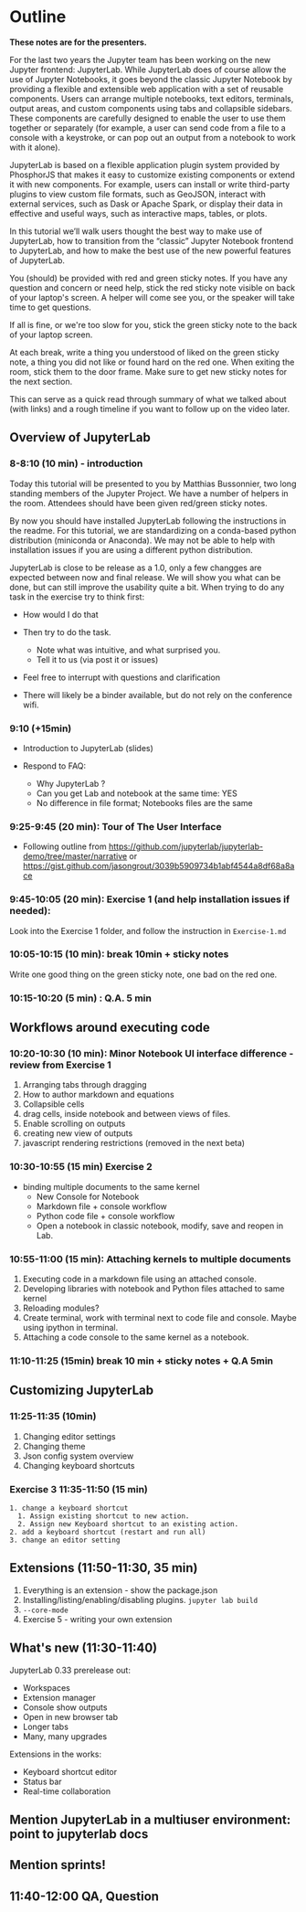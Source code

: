 # Outline

**These notes are for the presenters.**

For the last two years the Jupyter team has been working on the new Jupyter
frontend: JupyterLab. While JupyterLab does of course allow the use of Jupyter
Notebooks, it goes beyond the classic Jupyter Notebook by providing a flexible
and extensible web application with a set of reusable components. Users can
arrange multiple notebooks, text editors, terminals, output areas, and custom
components using tabs and collapsible sidebars. These components are carefully
designed to enable the user to use them together or separately (for example, a
user can send code from a file to a console with a keystroke, or can pop out an
output from a notebook to work with it alone).

JupyterLab is based on a flexible application plugin system provided by
PhosphorJS that makes it easy to customize existing components or extend it
with new components. For example, users can install or write third-party
plugins to view custom file formats, such as GeoJSON, interact with external
services, such as Dask or Apache Spark, or display their data in effective and
useful ways, such as interactive maps, tables, or plots.

In this tutorial we’ll walk users thought the best way to make use of
JupyterLab, how to transition from the “classic” Jupyter Notebook frontend to
JupyterLab, and how to make the best use of the new powerful features of
JupyterLab.


You (should) be provided with red and green sticky notes. If you have any
question and concern or need help, stick the red sticky note visible on back of
your laptop's screen. A helper will come see you, or the speaker will take time
to get questions.

If all is fine, or we're too slow for you, stick the green sticky note to the
back of your laptop screen.

At each break, write a thing you understood of liked on the green sticky note,
a thing you did not like or found hard on the red one. When exiting the room,
stick them to the door frame. Make sure to get new sticky notes for the next
section.

This can serve as a quick read through summary of what we talked about (with
links) and a rough timeline if you want to follow up on the video later.

## Overview of JupyterLab

###  8-8:10 (10 min) - introduction

Today this tutorial will be presented to you by  Matthias
Bussonnier, two long standing members of the Jupyter Project. We have a number
of helpers in the room. Attendees should have been given red/green
sticky notes.

By now you should have installed JupyterLab following the instructions in the
readme. For this tutorial, we are standardizing on a conda-based python
distribution (miniconda or Anaconda). We may not be able to help with
installation issues if you are using a different python distribution.

JupyterLab is close to be release as a 1.0, only a few changges are expected
between now and final release. We will show you what can be done, but
can still improve the usability quite a bit. When trying to do any task in the
exercise try to think first:
- How would I do that
- Then try to do the task.
    - Note what was intuitive, and what surprised you.
    - Tell it to us (via post it or issues)
- Feel free to interrupt with questions and clarification


- There will likely be a binder available, but do not rely on the conference
    wifi.

### 9:10 (+15min)
 - Introduction to JupyterLab (slides)

- Respond to FAQ:
  - Why JupyterLab ?
  - Can you get Lab and notebook at the same time: YES
  - No difference in file format; Notebooks files are the same

### 9:25-9:45 (20 min): Tour of The User Interface
  - Following outline from https://github.com/jupyterlab/jupyterlab-demo/tree/master/narrative or https://gist.github.com/jasongrout/3039b5909734b1abf4544a8df68a8ace

###  9:45-10:05 (20 min): Exercise 1 (and help installation issues if needed):

Look into the Exercise 1 folder, and follow the instruction in `Exercise-1.md`

### 10:05-10:15 (10 min): break 10min + sticky notes

Write one good thing on the green sticky note, one bad on the red one.

### 10:15-10:20 (5 min) : Q.A. 5 min

## Workflows around executing code

###  10:20-10:30 (10 min): Minor Notebook UI interface difference - review from Exercise 1

  1. Arranging tabs through dragging
  2. How to author markdown and equations
  3. Collapsible cells
  4. drag cells, inside notebook and between views of files.
  5. Enable scrolling on outputs
  6. creating new view of outputs
  7. javascript rendering restrictions (removed in the next beta)


###  10:30-10:55 (15 min) Exercise 2

- binding multiple documents to the same kernel
    - New Console for Notebook
    - Markdown file + console workflow
    - Python code file + console workflow
    - Open a notebook in classic notebook, modify, save and reopen in Lab.


###  10:55-11:00 (15 min): Attaching kernels to multiple documents

  1. Executing code in a markdown file using an attached console.
  2. Developing libraries with notebook and Python files attached to same kernel
  3. Reloading modules?
  4. Create terminal, work with terminal next to code file and console. Maybe using ipython in terminal.
  5. Attaching a code console to the same kernel as a notebook.



###  11:10-11:25 (15min)  break 10 min + sticky notes + Q.A 5min


## Customizing JupyterLab

###  11:25-11:35 (10min)

  1. Changing editor settings
  2. Changing theme
  3. Json config system overview
  4. Changing keyboard shortcuts

### Exercise 3 11:35-11:50 (15 min)
    1. change a keyboard shortcut
      1. Assign existing shortcut to new action.
      2. Assign new Keyboard shortcut to an existing action.
    2. add a keyboard shortcut (restart and run all)
    3. change an editor setting

## Extensions (11:50-11:30, 35 min)

1. Everything is an extension - show the package.json
2. Installing/listing/enabling/disabling plugins. `jupyter lab build`
3. `--core-mode`
4. Exercise 5 - writing your own extension

## What's new (11:30-11:40)

JupyterLab 0.33 prerelease out:
- Workspaces
- Extension manager
- Console show outputs
- Open in new browser tab
- Longer tabs
- Many, many upgrades

Extensions in the works:
- Keyboard shortcut editor
- Status bar
- Real-time collaboration


## Mention JupyterLab in a multiuser environment: point to jupyterlab docs
## Mention sprints!
## 11:40-12:00 QA, Question
